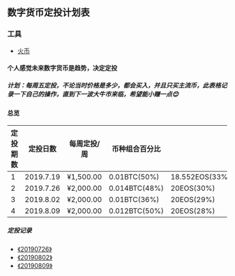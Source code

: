 ## 数字货币定投计划表

### 工具

- [火币 ](https://www.huobi.br.com/zh-cn/)

#### 个人感觉未来数字货币是趋势，决定定投 </br>

##### 计划：每周五定投，不论当时价格是多少，都会买入，并且只买主流币，此表格记录一下自己的操作，直到下一波大牛市来临，希望能小赚一点😊

#### 总览

| 定投期数 | 定投日数  | 每周定投/周 | 币种组合百分比 |                |               |
| -------- | --------- | ----------- | -------------- | -------------- | ------------- |
| 1        | 2019.7.19 | ¥1,500.00   | 0.01BTC(50%)   | 18.552EOS(33%) | 0.168ETH(17%) |
| 2        | 2019.7.26 | ¥2,000.00   | 0.014BTC(48%)  | 20EOS(30%)     | 0.3ETH(22%)   |
| 3        | 2019.8.02 | ¥2,000.00   | 0.01BTC(36%)  | 20EOS(29%)     | 0.4627ETH(35%)   |
| 4        | 2019.8.09 | ¥2,000.00   | 0.012BTC(50%)  | 20EOS(28%)     | 0.3118ETH(22%)   |


##### 定投记录
  - [《20190726》](notes/定投/20190726.md)
  - [《20190802》](notes/定投/20190802.md)
  - [《20190809》](notes/定投/20190809.md)
